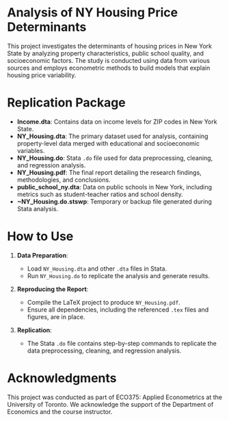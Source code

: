 # Analysis of NY Housing Price Determinants 
This project investigates the determinants of housing prices in New York State by analyzing property characteristics, public school quality, and socioeconomic factors. The study is conducted using data from various sources and employs econometric methods to build models that explain housing price variability.

# Replication Package

- **Income.dta**: Contains data on income levels for ZIP codes in New York State.
- **NY_Housing.dta**: The primary dataset used for analysis, containing property-level data merged with educational and socioeconomic variables.
- **NY_Housing.do**: Stata `.do` file used for data preprocessing, cleaning, and regression analysis.
- **NY_Housing.pdf**: The final report detailing the research findings, methodologies, and conclusions.
- **public_school_ny.dta**: Data on public schools in New York, including metrics such as student-teacher ratios and school density.
- **~NY_Housing.do.stswp**: Temporary or backup file generated during Stata analysis.

# How to Use

1. **Data Preparation**:
   - Load `NY_Housing.dta` and other `.dta` files in Stata.
   - Run `NY_Housing.do` to replicate the analysis and generate results.

2. **Reproducing the Report**:
   - Compile the LaTeX project to produce `NY_Housing.pdf`.
   - Ensure all dependencies, including the referenced `.tex` files and figures, are in place.

3. **Replication**:
   - The Stata `.do` file contains step-by-step commands to replicate the data preprocessing, cleaning, and regression analysis.

# Acknowledgments

This project was conducted as part of ECO375: Applied Econometrics at the University of Toronto. We acknowledge the support of the Department of Economics and the course instructor.
